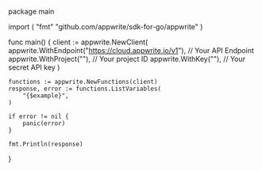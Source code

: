 package main

import (
    "fmt"
	"github.com/appwrite/sdk-for-go/appwrite"
)

func main() {
	client := appwrite.NewClient(
        appwrite.WithEndpoint("https://cloud.appwrite.io/v1"), // Your API Endpoint
        appwrite.WithProject(""), // Your project ID
        appwrite.WithKey(""), // Your secret API key
    )

    functions := appwrite.NewFunctions(client)
    response, error := functions.ListVariables(
        "{$example}",
    )

    if error != nil {
        panic(error)
    }

    fmt.Println(response)
}
